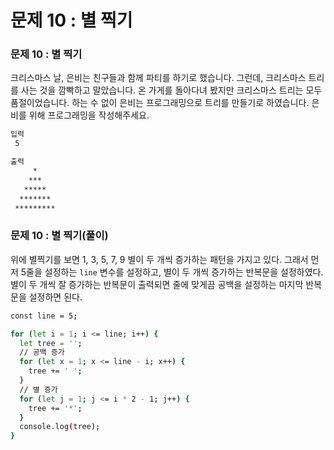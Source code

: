 # 문제 10 : 별 찍기

### 문제 10 : 별 찍기

크리스마스 날, 은비는 친구들과 함께 파티를 하기로 했습니다. 그런데, 크리스마스 트리를 사는 것을 깜빡하고 말았습니다. 온 가게를 돌아다녀 봤지만 크리스마스 트리는 모두 품절이었습니다. 하는 수 없이 은비는 프로그래밍으로 트리를 만들기로 하였습니다. 은비를 위해 프로그래밍을 작성해주세요.

```bash
입력
 5

출력
     *
    ***
   *****
  *******
 *********
```

### 문제 10 : 별 찍기\(풀이\)

위에 별찍기를 보면 1, 3, 5, 7, 9 별이 두 개씩 증가하는 패턴을 가지고 있다. 그래서 먼저 5줄을 설정하는 `line` 변수를 설정하고, 별이 두 개씩 증가하는 반복문을 설정하였다. 별이 두 개씩 잘 증가하는 반복문이 출력되면 줄에 맞게끔 공백을 설정하는 마지막 반복문을 설정하면 된다. 

```bash
const line = 5;

for (let i = 1; i <= line; i++) {
  let tree = '';
  // 공백 증가
  for (let x = 1; x <= line - i; x++) {
    tree += ' ';
  }
  // 별 증가
  for (let j = 1; j <= i * 2 - 1; j++) {
    tree += '*';
  }
  console.log(tree);
}
```





